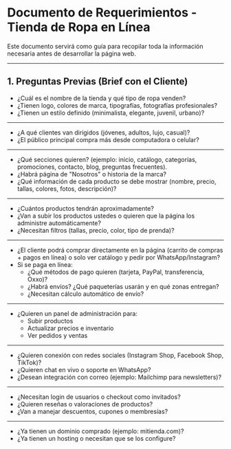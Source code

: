 # Documento de Requerimientos - Tienda de Ropa en Línea

Este documento servirá como guía para recopilar toda la información necesaria antes de desarrollar la página web.

---

## 1. Preguntas Previas (Brief con el Cliente)

- ¿Cuál es el nombre de la tienda y qué tipo de ropa venden?  
- ¿Tienen logo, colores de marca, tipografías, fotografías profesionales?  
- ¿Tienen un estilo definido (minimalista, elegante, juvenil, urbano)?  
---
- ¿A qué clientes van dirigidos (jóvenes, adultos, lujo, casual)?  
- ¿El público principal compra más desde computadora o celular?  
---
- ¿Qué secciones quieren? (ejemplo: inicio, catálogo, categorías, promociones, contacto, blog, preguntas frecuentes).  
- ¿Habrá página de "Nosotros" o historia de la marca?  
- ¿Qué información de cada producto se debe mostrar (nombre, precio, tallas, colores, fotos, descripción)?  
----
- ¿Cuántos productos tendrán aproximadamente?  
- ¿Van a subir los productos ustedes o quieren que la página los administre automáticamente?  
- ¿Necesitan filtros (tallas, precio, color, tipo de prenda)?  
---

- ¿El cliente podrá comprar directamente en la página (carrito de compras + pagos en línea) o solo ver catálogo y pedir por WhatsApp/Instagram?  
- Si se paga en línea:  
  - ¿Qué métodos de pago quieren (tarjeta, PayPal, transferencia, Oxxo)?  
  - ¿Habrá envíos? ¿Qué paqueterías usarán y en qué zonas entregan?  
  - ¿Necesitan cálculo automático de envío?  
---

- ¿Quieren un panel de administración para:  
  - Subir productos  
  - Actualizar precios e inventario  
  - Ver pedidos y ventas  

---
- ¿Quieren conexión con redes sociales (Instagram Shop, Facebook Shop, TikTok)?  
- ¿Quieren chat en vivo o soporte en WhatsApp?  
- ¿Desean integración con correo (ejemplo: Mailchimp para newsletters)?  
-----
- ¿Necesitan login de usuarios o checkout como invitados?  
- ¿Quieren reseñas o valoraciones de productos?  
- ¿Van a manejar descuentos, cupones o membresías?  
----

- ¿Ya tienen un dominio comprado (ejemplo: mitienda.com)?  
- ¿Ya tienen un hosting o necesitan que se los configure?  

